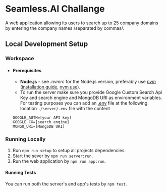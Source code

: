 # Seamless.AI Challange

A web application allowing its users to search up to 25 company domains by entering the company names /separated by commas/.

## **Local Development Setup**

### **Workspace**
* #### Prerequisites
    * **Node.js** - see *.nvmrc* for the Node.js version, preferably use [*nvm*](https://github.com/creationix/nvm) ([installation guide](https://github.com/creationix/nvm#installation), [nvm use](https://github.com/creationix/nvm#nvmrc)).
    * To run the server make sure you provide Google Custom Search Api Key and search engine and MongoDB URI as environment variables. For testing purposes you can add an [.env](https://www.npmjs.com/package/dotenv) file at the following location `./server/.env` file with the content 
    ```
    GOOGLE_AUTH=[your API key]
    GOOGLE_CX=[search engine]
    MONGO_URI=[MongoDB URI]
    ```
### **Running Locally**
1. Run `npm run setup` to setup all projects dependencies.
2. Start the sever by `npm run server:run`.
3. Run the web application by `npm run app:run`.

#### **Running Tests**
You can run both the server's and app's tests by `npm test`.
